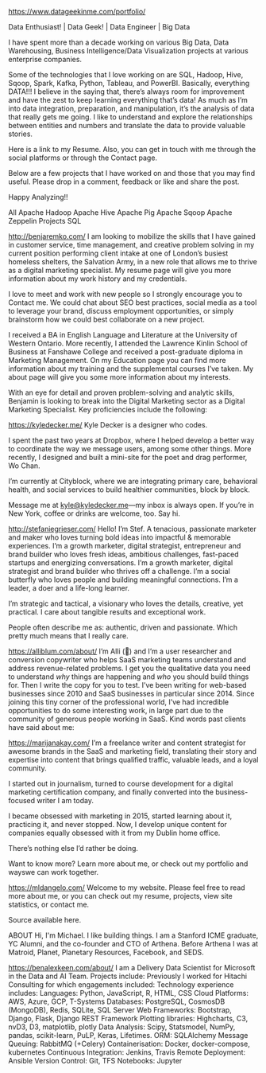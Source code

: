 https://www.datageekinme.com/portfolio/

Data Enthusiast! | Data Geek! | Data Engineer | Big Data

I have spent more than a decade working on various Big Data, Data Warehousing, Business Intelligence/Data Visualization projects at various enterprise companies.

Some of the technologies that I love working on are SQL, Hadoop, Hive, Sqoop, Spark, Kafka, Python, Tableau, and PowerBI. Basically, everything DATA!!! 
I believe in the saying that, there’s always room for improvement and have the zest to keep learning everything that’s data! As much as I’m into data integration, preparation, and manipulation, it’s the analysis of data that really gets me going. I like to understand and explore the relationships between entities and numbers and translate the data to provide valuable stories.

Here is a link to my Resume. Also, you can get in touch with me through the social platforms or through the Contact page.

Below are a few projects that I have worked on and those that you may find useful. Please drop in a comment, feedback or like and share the post.

Happy Analyzing!!

All
Apache Hadoop
Apache Hive
Apache Pig
Apache Sqoop
Apache Zeppelin
Projects
SQL

http://benjaremko.com/
I am looking to mobilize the skills that I have gained in customer service, time management, and creative problem solving in my current position performing client intake at one of London’s busiest homeless shelters, the Salvation Army, in a new role that allows me to thrive as a digital marketing specialist. My resume page will give you more information about my work history and my credentials. 

I love to meet and work with new people so I strongly encourage you to Contact me. We could chat about SEO best practices, social media as a tool to leverage your brand, discuss employment opportunities, or simply brainstorm how we could best collaborate on a new project.

I received a BA in English Language and Literature at the University of Western Ontario. More recently, I attended the Lawrence Kinlin School of Business at Fanshawe College and received a post-graduate diploma in Marketing Management. On my Education page you can find more information about my training and the supplemental courses I’ve taken. My about page will give you some more information about my interests.

With an eye for detail and proven problem-solving and analytic skills, Benjamin is looking to break into the Digital Marketing sector as a Digital Marketing Specialist.  Key proficiencies include the following:

https://kyledecker.me/
Kyle Decker is a designer who codes.

I spent the past two years at Dropbox, where I helped develop a better way to coordinate the way we message users, among some other things. More recently, I designed and built a mini-site for the poet and drag performer, Wo Chan.

I’m currently at Cityblock, where we are integrating primary care, behavioral health, and social services to build healthier communities, block by block.

Message me at kyle@kyledecker.me—my inbox is always open. If you’re in New York, coffee or drinks are welcome, too. Say hi.

http://stefaniegrieser.com/
Hello! I’m Stef.
A tenacious, passionate marketer and maker who loves turning bold ideas into impactful & memorable experiences.
I’m a growth marketer, digital strategist, entrepreneur and brand builder who loves fresh ideas, ambitious challenges, fast-paced startups and energizing conversations.
I’m a growth marketer, digital strategist and brand builder who thrives off a challenge. I’m a social butterfly who loves people and building meaningful connections. I’m a leader, a doer and a life-long learner.

I’m strategic and tactical, a visionary who loves the details, creative, yet practical. I care about tangible results and exceptional work.

People often describe me as: authentic, driven and passionate. Which pretty much means that I really care.

https://alliblum.com/about/
I’m Alli (👋) and I’m a user researcher and conversion copywriter who helps SaaS marketing teams understand and address revenue-related problems. I get you the qualitative data you need to understand *why* things are happening and *who* you should build things for. Then I write the copy for you to test.
I’ve been writing for web-based businesses since 2010 and SaaS businesses in particular since 2014. Since joining this tiny corner of the professional world, I’ve had incredible opportunities to do some interesting work, in large part due to the community of generous people working in SaaS.
Kind words past clients have said about me:

https://marijanakay.com/
I’m a freelance writer and content strategist for awesome brands in the SaaS and marketing field, translating their story and expertise into content that brings qualified traffic, valuable leads, and a loyal community.

I started out in journalism, turned to course development for a digital marketing certification company, and finally converted into the business-focused writer I am today.

I became obsessed with marketing in 2015, started learning about it, practicing it, and never stopped. Now, I develop unique content for companies equally obsessed with it from my Dublin home office.

There’s nothing else I’d rather be doing.

Want to know more? Learn more about me, or check out my portfolio and wayswe can work together.

https://mldangelo.com/
Welcome to my website. Please feel free to read more about me, or you can check out my resume, projects, view site statistics, or contact me.

Source available here.

ABOUT
Hi, I'm Michael. I like building things. I am a Stanford ICME graduate, YC Alumni, and the co-founder and CTO of Arthena. Before Arthena I was at Matroid, Planet, Planetary Resources, Facebook, and SEDS.

https://benalexkeen.com/about/
I am a Delivery Data Scientist for Microsoft in the Data and AI Team.
Projects include:
Previously I worked for Hitachi Consulting for which engagements included:
Technology experience includes:
Languages: Python, JavaScript, R, HTML, CSS
Cloud Platforms: AWS, Azure, GCP, T-Systems
Databases: PostgreSQL, CosmosDB (MongoDB), Redis, SQLite, SQL Server
Web Frameworks: Bootstrap, Django, Flask, Django REST Framework
Plotting libraries: Highcharts, C3, nvD3, D3, matplotlib, plotly
Data Analysis: Scipy, Statsmodel, NumPy, pandas, scikit-learn, PuLP, Keras, Lifetimes.
ORM: SQLAlchemy
Message Queuing: RabbitMQ (+Celery)
Containerisation: Docker, docker-compose, kubernetes
Continuous Integration: Jenkins, Travis
Remote Deployment: Ansible
Version Control: Git, TFS
Notebooks: Jupyter
